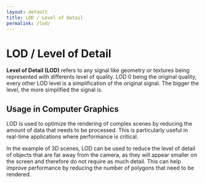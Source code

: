 ```yaml
---
layout: default
title: LOD / Level of Detail
permalink: /lod/
---
```


# LOD / Level of Detail

**Level of Detail (LOD)** refers to any signal like geometry or textures being represented with differents level of quality. LOD 0 being the original quality, every other LOD level is a simplification of the original signal. The bigger the level, the more simplified the signal is.

## Usage in Computer Graphics

LOD is used to optimize the rendering of complex scenes by reducing the amount of data that needs to be processed. This is particularly useful in real-time applications where performance is critical.

In the example of 3D scenes, LOD can be used to reduce the level of detail of objects that are far away from the camera, as they will appear smaller on the screen and therefore do not require as much detail. This can help improve performance by reducing the number of polygons that need to be rendered.